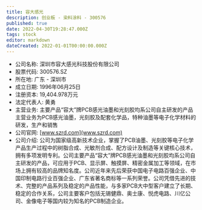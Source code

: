 ```yaml
---
title: 容大感光
description: 创业板 - 染料涂料 - 300576
published: true
date: 2022-04-30T19:28:47.000Z
tags: stock
editor: markdown
dateCreated: 2022-01-01T00:00:00.000Z
---
```


- 公司名称: 深圳市容大感光科技股份有限公司
- 股票代码: 300576.SZ
- 所在地: 广东 - 深圳市
- 成立日期: 1996年06月25日
- 注册资本: 19,404.978万元
- 法定代表人: 黄勇
- 主营业务: 主要产品“容大”牌PCB感光油墨和光刻胶均系公司自主研发的产品主营业务为PCB感光油墨，光刻胶及配套化学品，特种油墨等电子化学材料的研发，生产和销售
- 公司官网: [www.szrd.com](www.szrd.com)
- 公司介绍: 公司为国家级高新技术企业，掌握了PCB油墨、光刻胶等电子化学产品生产过程中的树脂合成、光敏剂合成、配方设计及制造等关键核心技术，拥有多项发明专利。公司主要产品“容大”牌PCB感光油墨和光刻胶均系公司自主研发的产品，可应用于PCB、显示屏、触摸屏、精密金属加工等领域，在市场上拥有较高的品牌知名度。公司近年来先后荣获中国电子电路百强企业、中国印制电路行业百强企业、广东省著名商标等一系列荣誉。公司凭借先进的技术、完整的产品系列及稳定的产品性能，与多家PCB大中型客户建立了长期、稳定的合作关系，公司主要客户包括无锡健鼎、奥士康、悦虎电路、川亿公司、金像电子等国内较为知名的PCB制造企业。


